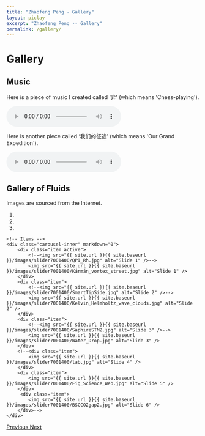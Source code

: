 ```yaml
---
title: "Zhaofeng Peng - Gallery"
layout: piclay
excerpt: "Zhaofeng Peng -- Gallery"
permalink: /gallery/
---
```


# Gallery

<!--**Under Construction...**-->

<h2>Music</h2>

Here is a piece of music I created called ‘弈’ (which means 'Chess-playing').

<audio controls controlsList="nodownload">
  <source src="{{ site.url }}{{ site.baseurl }}/downloads/弈.mp3" type="audio/mpeg">
  Your browser does not support the audio element.
</audio>


Here is another piece called ‘我们的征途’ (which means 'Our Grand Expedition').

<audio controls controlsList="nodownload">
  <source src="{{ site.url }}{{ site.baseurl }}/downloads/我们的征途.mp3" type="audio/mpeg">
  Your browser does not support the audio element.
</audio>


<!--Prevent multiple audio elements from playing simultaneously-->
<script>
  const audios = document.querySelectorAll('audio');

  audios.forEach(audio => {
    audio.addEventListener('play', () => {
      audios.forEach(otherAudio => {
        if (otherAudio !== audio) {
          otherAudio.pause();
        }
      });
    });
  });
</script>


<h2>Gallery of Fluids</h2>

Images are sourced from the Internet.

<div markdown="0" id="carousel" class="carousel slide" data-ride="carousel" data-interval="4000" data-pause="hover" >
    <!-- Menu -->
    <ol class="carousel-indicators">
        <li data-target="#carousel" data-slide-to="0" class="active"></li>
        <li data-target="#carousel" data-slide-to="1"></li>
        <li data-target="#carousel" data-slide-to="2"></li>
        <!--<li data-target="#carousel" data-slide-to="3"></li>
        <li data-target="#carousel" data-slide-to="4"></li>
        <li data-target="#carousel" data-slide-to="5"></li>
        <li data-target="#carousel" data-slide-to="6"></li>-->
    </ol>

    <!-- Items -->
    <div class="carousel-inner" markdown="0">
        <div class="item active">
            <!--<img src="{{ site.url }}{{ site.baseurl }}/images/slider7001400/QPI_Rh.jpg" alt="Slide 1" />-->
            <img src="{{ site.url }}{{ site.baseurl }}/images/slider7001400/Kármán_vortex_street.jpg" alt="Slide 1" />
        </div>
        <div class="item">
            <!--<img src="{{ site.url }}{{ site.baseurl }}/images/slider7001400/SmartTipSide.jpg" alt="Slide 2" />-->
            <img src="{{ site.url }}{{ site.baseurl }}/images/slider7001400/Kelvin_Helmholtz_wave_clouds.jpg" alt="Slide 2" />
        </div>
        <div class="item">
            <!--<img src="{{ site.url }}{{ site.baseurl }}/images/slider7001400/SaphireSTM2.jpg" alt="Slide 3" />-->
            <img src="{{ site.url }}{{ site.baseurl }}/images/slider7001400/Water_Drop.jpg" alt="Slide 3" />
        </div>
        <!--<div class="item">
            <img src="{{ site.url }}{{ site.baseurl }}/images/slider7001400/lab.jpg" alt="Slide 4" />
        </div>
        <div class="item">
            <img src="{{ site.url }}{{ site.baseurl }}/images/slider7001400/Fig_Science_Web.jpg" alt="Slide 5" />
        </div>       
         <div class="item">
            <img src="{{ site.url }}{{ site.baseurl }}/images/slider7001400/BSCCO2gap2.jpg" alt="Slide 6" />
        </div>-->
    </div>
  <a class="left carousel-control" href="#carousel" role="button" data-slide="prev">
    <span class="glyphicon glyphicon-chevron-left" aria-hidden="true"></span>
    <span class="sr-only">Previous</span>
  </a>
  <a class="right carousel-control" href="#carousel" role="button" data-slide="next">
    <span class="glyphicon glyphicon-chevron-right" aria-hidden="true"></span>
    <span class="sr-only">Next</span>
  </a>
</div>


<!--Jump to: [Leiden](#leiden), [ETHZ](#ethz), [Cornell](#cornell), [St Andrews](#st-andrews)


## Leiden

#### Timelapse of our STM assembling [(see LION news item)](https://www.physics.leidenuniv.nl/index.php?id=11573&news=867&type=lion&ln=EN):
<iframe width="560" height="315" src="https://www.youtube.com/embed/3iKvUMv1h5A" frameborder="0" allowfullscreen></iframe>

#### Gallery
(Right-click *'view image'* to see a larger image.)
{% assign number_printed = 0 %}
{% for pic in site.data.pictures_Leiden %}

{% assign even_odd = number_printed | modulo: 4 %}

{% if even_odd == 0 %}
<div class="row">
{% endif %}

<div class="col-sm-3 clearfix">
<img src="{{ site.url }}{{ site.baseurl }}/images/picpic/Gallery/{{ pic.image }}" class="img-responsive" width="95%" style="float: left" />
</div>

{% assign number_printed = number_printed | plus: 1 %}

{% if even_odd > 2 %}
</div>
{% endif %}


{% endfor %}

{% assign even_odd = number_printed | modulo: 4 %}
{% if even_odd == 1 %}
</div>
{% endif %}

{% if even_odd == 2 %}
</div>
{% endif %}

{% if even_odd == 3 %}
</div>
{% endif %}

<p> &nbsp; </p>

First advertisement.
<figure>
<img src="{{ site.url }}{{ site.baseurl }}/images/picpic/WebpageLeiden_red.jpg" width="60%" >
</figure>


## ETHZ
From the [group of Andreas Wallraff](http://www.qudev.ethz.ch/).
<figure>
<img src="{{ site.url }}{{ site.baseurl }}/images/picpic/WebpageETH_red.jpg" width="60%">
</figure>

## Cornell
From the [group of Seamus JC Davis](http://davisgroup.lassp.cornell.edu).
<figure>
<img src="{{ site.url }}{{ site.baseurl }}/images/picpic/WebpageCornell_red.jpg" width="60%">
</figure>

## St Andrews
From the [group of Felix Baumberger](http://dqmp.unige.ch/baumberger/) (now at University of Geneva).
<figure>
<img src="{{ site.url }}{{ site.baseurl }}/images/picpic/WebpageSTA_red.jpg" width="60%">
</figure>-->

